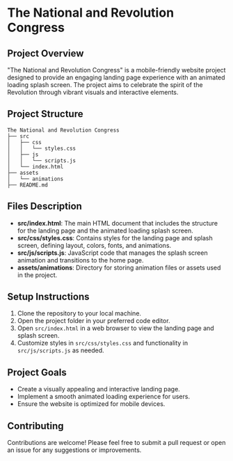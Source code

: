 # The National and Revolution Congress

## Project Overview
"The National and Revolution Congress" is a mobile-friendly website project designed to provide an engaging landing page experience with an animated loading splash screen. The project aims to celebrate the spirit of the Revolution through vibrant visuals and interactive elements.

## Project Structure
```
The National and Revolution Congress
├── src
│   ├── css
│   │   └── styles.css
│   ├── js
│   │   └── scripts.js
│   └── index.html
├── assets
│   └── animations
├── README.md
```

## Files Description
- **src/index.html**: The main HTML document that includes the structure for the landing page and the animated loading splash screen.
- **src/css/styles.css**: Contains styles for the landing page and splash screen, defining layout, colors, fonts, and animations.
- **src/js/scripts.js**: JavaScript code that manages the splash screen animation and transitions to the home page.
- **assets/animations**: Directory for storing animation files or assets used in the project.

## Setup Instructions
1. Clone the repository to your local machine.
2. Open the project folder in your preferred code editor.
3. Open `src/index.html` in a web browser to view the landing page and splash screen.
4. Customize styles in `src/css/styles.css` and functionality in `src/js/scripts.js` as needed.

## Project Goals
- Create a visually appealing and interactive landing page.
- Implement a smooth animated loading experience for users.
- Ensure the website is optimized for mobile devices.

## Contributing
Contributions are welcome! Please feel free to submit a pull request or open an issue for any suggestions or improvements.
